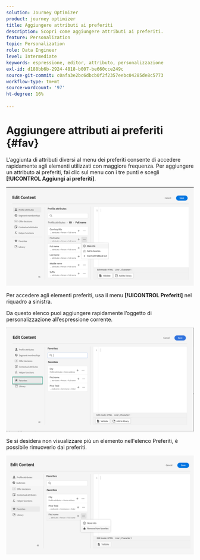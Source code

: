 ```yaml
---
solution: Journey Optimizer
product: journey optimizer
title: Aggiungere attributi ai preferiti
description: Scopri come aggiungere attributi ai preferiti.
feature: Personalization
topic: Personalization
role: Data Engineer
level: Intermediate
keywords: espressione, editor, attributo, personalizzazione
exl-id: d188bb6b-2924-4818-b007-be660cce249c
source-git-commit: c0afa3e2bc6dbcb0f2f2357eebc04285de8c5773
workflow-type: tm+mt
source-wordcount: '97'
ht-degree: 16%

---
```


# Aggiungere attributi ai preferiti {#fav}

L’aggiunta di attributi diversi al menu dei preferiti consente di accedere rapidamente agli elementi utilizzati con maggiore frequenza. Per aggiungere un attributo ai preferiti, fai clic sul menu con i tre punti e scegli **[!UICONTROL Aggiungi ai preferiti]**.

![](assets/favorite-option.png)

Per accedere agli elementi preferiti, usa il menu **[!UICONTROL Preferiti]** nel riquadro a sinistra.

Da questo elenco puoi aggiungere rapidamente l’oggetto di personalizzazione all’espressione corrente.

![](assets/favorite-list.png)

Se si desidera non visualizzare più un elemento nell&#39;elenco Preferiti, è possibile rimuoverlo dai preferiti.

![](assets/favorite-remove.png)
